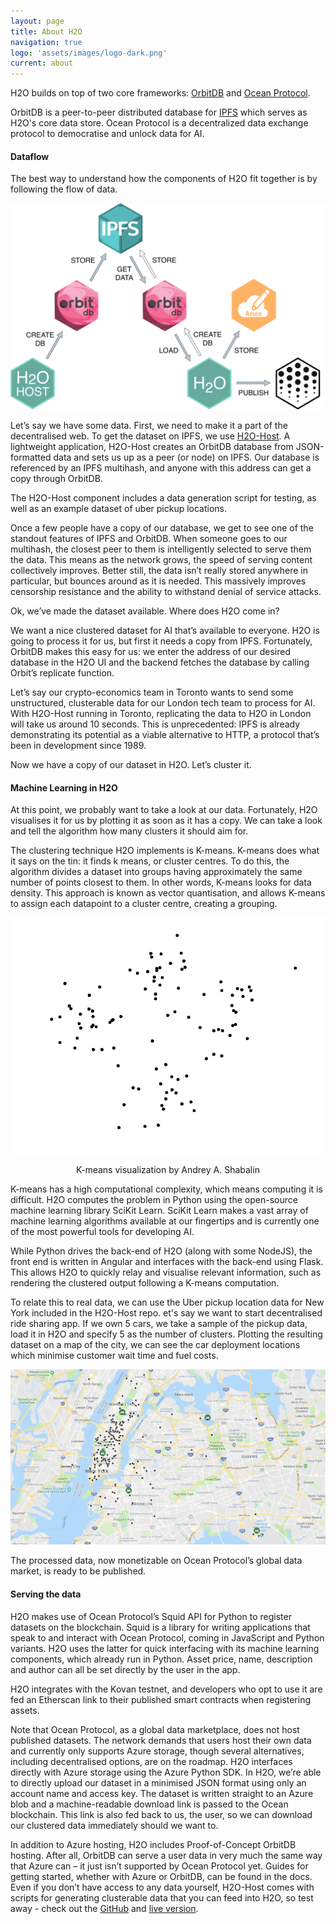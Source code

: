 ```yaml
---
layout: page
title: About H2O
navigation: true
logo: 'assets/images/logo-dark.png'
current: about
---
```

H2O builds on top of two core frameworks: [OrbitDB](https://github.com/orbitdb/orbit-db/) and [Ocean Protocol](https://github.com/oceanprotocol/).

OrbitDB is a peer-to-peer distributed database for [IPFS](https://ipfs.io/) which serves as H2O's core data store. Ocean Protocol is a decentralized data exchange protocol to democratise and unlock data for AI.

#### Dataflow

The best way to understand how the components of H2O fit together is by following the flow of data.

![Dataflow](/assets/images/dataflow.png)

Let’s say we have some data. First, we need to make it a part of the decentralised web. To get the dataset on IPFS, we use [H2O-Host](https://www.github.com/OutlierVentures/H2O-Host/). A lightweight application, H2O-Host creates an OrbitDB database from JSON-formatted data and sets us up as a peer (or node) on IPFS. Our database is referenced by an IPFS multihash, and anyone with this address can get a copy through OrbitDB.

The H2O-Host component includes a data generation script for testing, as well as an example dataset of uber pickup locations.

Once a few people have a copy of our database, we get to see one of the standout features of IPFS and OrbitDB. When someone goes to our multihash, the closest peer to them is intelligently selected to serve them the data. This means as the network grows, the speed of serving content collectively improves. Better still, the data isn’t really stored anywhere in particular, but bounces around as it is needed. This massively improves censorship resistance and the ability to withstand denial of service attacks.

Ok, we’ve made the dataset available. Where does H2O come in?

We want a nice clustered dataset for AI that’s available to everyone. H2O is going to process it for us, but first it needs a copy from IPFS. Fortunately, OrbitDB makes this easy for us: we enter the address of our desired database in the H2O UI and the backend fetches the database by calling Orbit’s replicate function.

Let’s say our crypto-economics team in Toronto wants to send some unstructured, clusterable data for our London tech team to process for AI. With H2O-Host running in Toronto, replicating the data to H2O in London will take us around 10 seconds. This is unprecedented: IPFS is already demonstrating its potential as a viable alternative to HTTP, a protocol that’s been in development since 1989.

Now we have a copy of our dataset in H2O. Let’s cluster it.


#### Machine Learning in H2O

At this point, we probably want to take a look at our data. Fortunately, H2O visualises it for us by plotting it as soon as it has a copy. We can take a look and tell the algorithm how many clusters it should aim for.

The clustering technique H2O implements is K-means. K-means does what it says on the tin: it finds k means, or cluster centres. To do this, the algorithm divides a dataset into groups having approximately the same number of points closest to them. In other words, K-means looks for data density. This approach is known as vector quantisation, and allows K-means to assign each datapoint to a cluster centre, creating a grouping.

![Clustering](/assets/images/clustering.gif)
<center>K-means visualization by Andrey A. Shabalin</center>
<p></p>

K-means has a high computational complexity, which means computing it is difficult. H2O computes the problem in Python using the open-source machine learning library SciKit Learn. SciKit Learn makes a vast array of machine learning algorithms available at our fingertips and is currently one of the most powerful tools for developing AI.

While Python drives the back-end of H2O (along with some NodeJS), the front end is written in Angular and interfaces with the back-end using Flask. This allows H2O to quickly relay and visualise relevant information, such as rendering the clustered output following a K-means computation.

To relate this to real data, we can use the Uber pickup location data for New York included in the H2O-Host repo. et's say we want to start decentralised ride sharing app. If we own 5 cars, we take a sample of the pickup data, load it in H2O and specify 5 as the number of clusters. Plotting the resulting dataset on a map of the city, we can see the car deployment locations which minimise customer wait time and fuel costs.

![Map](/assets/images/map.png)

The processed data, now monetizable on Ocean Protocol’s global data market, is ready to be published.

#### Serving the data

H2O makes use of Ocean Protocol’s Squid API for Python to register datasets on the blockchain. Squid is a library for writing applications that speak to and interact with Ocean Protocol, coming in JavaScript and Python variants. H2O uses the latter for quick interfacing with its machine learning components, which already run in Python. Asset price, name, description and author can all be set directly by the user in the app.

H2O integrates with the Kovan testnet, and developers who opt to use it are fed an Etherscan link to their published smart contracts when registering assets.

Note that Ocean Protocol, as a global data marketplace, does not host published datasets. The network demands that users host their own data and currently only supports Azure storage, though several alternatives, including decentralised options, are on the roadmap. H2O interfaces directly with Azure storage using the Azure Python SDK. In H2O, we’re able to directly upload our dataset in a minimised JSON format using only an account name and access key. The dataset is written straight to an Azure blob and a machine-readable download link is passed to the Ocean blockchain. This link is also fed back to us, the user, so we can download our clustered data immediately should we want to. 

In addition to Azure hosting, H2O includes Proof-of-Concept OrbitDB hosting. After all, OrbitDB can serve a user data in very much the same way that Azure can – it just isn’t supported by Ocean Protocol yet. Guides for getting started, whether with Azure or OrbitDB, can be found in the docs. Even if you don’t have access to any data yourself, H2O-Host comes with scripts for generating clusterable data that you can feed into H2O, so test away - check out the [GitHub](https://www.github.com/OutlierVentures/H2O) and [live version](https://live.h2o.outlierventures.io).
